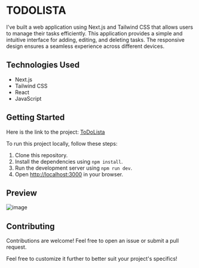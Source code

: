 # TODOLISTA

I've built a web application using Next.js and Tailwind CSS that allows users to manage their tasks efficiently. This application provides a simple and intuitive interface for adding, editing, and deleting tasks. The responsive design ensures a seamless experience across different devices.

## Technologies Used

- Next.js
- Tailwind CSS
- React
- JavaScript

## Getting Started

Here is the link to the project: [ToDoLista](https://your-project-link.vercel.app/)

To run this project locally, follow these steps:

1. Clone this repository.
2. Install the dependencies using `npm install`.
3. Run the development server using `npm run dev`.
4. Open [http://localhost:3000](http://localhost:3000) in your browser.

## Preview

![image](https://github.com/YourUsername/ToDoLista/assets/your-image-path)

## Contributing

Contributions are welcome! Feel free to open an issue or submit a pull request.

Feel free to customize it further to better suit your project's specifics!
